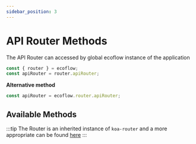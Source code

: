 ```yaml
---
sidebar_position: 3
---
```


# API Router Methods

The API Router can accessed by global ecoflow instance of the application

```ts
const { router } = ecoflow;
const apiRouter = router.apiRouter;
```

**Alternative method**

```ts
const apiRouter = ecoflow.router.apiRouter;
```

## Available Methods

:::tip
The Router is an inherited instance of `koa-router` and a more appropriate can be found [here](https://github.com/koajs/router/blob/HEAD/API.md)
:::
